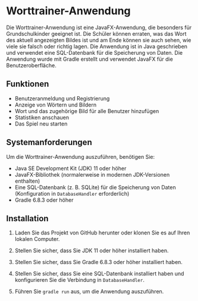 # Worttrainer-Anwendung

Die Worttrainer-Anwendung ist eine JavaFX-Anwendung, die besonders für Grundschulkinder geeignet ist. Die Schüler können erraten, was das Wort des aktuell angezeigten Bildes ist und am Ende können sie auch sehen, wie viele sie falsch oder richtig lagen. Die Anwendung ist in Java geschrieben und verwendet eine SQL-Datenbank für die Speicherung von Daten. Die Anwendung wurde mit Gradle erstellt und verwendet JavaFX für die Benutzeroberfläche.

## Funktionen

- Benutzeranmeldung und Registrierung
- Anzeige von Wörtern und Bildern
- Wort und das zugehörige Bild für alle Benutzer hinzufügen
- Statistiken anschauen
- Das Spiel neu starten
## Systemanforderungen

Um die Worttrainer-Anwendung auszuführen, benötigen Sie:

- Java SE Development Kit (JDK) 11 oder höher
- JavaFX-Bibliothek (normalerweise in modernen JDK-Versionen enthalten)
- Eine SQL-Datenbank (z. B. SQLite) für die Speicherung von Daten (Konfiguration in `DatabaseHandler` erforderlich)
- Gradle 6.8.3 oder höher

## Installation

1. Laden Sie das Projekt von GitHub herunter oder klonen Sie es auf Ihren lokalen Computer.

2. Stellen Sie sicher, dass Sie JDK 11 oder höher installiert haben.

3. Stellen Sie sicher, dass Sie Gradle 6.8.3 oder höher installiert haben.

4. Stellen Sie sicher, dass Sie eine SQL-Datenbank installiert haben und konfigurieren Sie die Verbindung in `DatabaseHandler`.

5. Führen Sie `gradle run` aus, um die Anwendung auszuführen.
